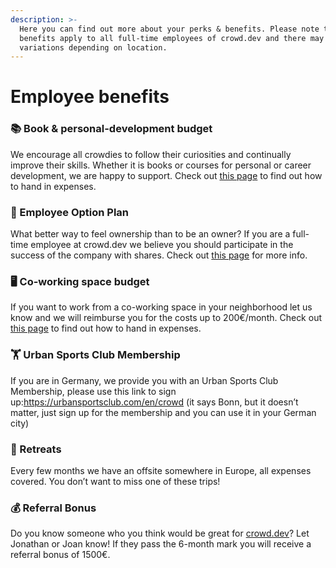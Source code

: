 ```yaml
---
description: >-
  Here you can find out more about your perks & benefits. Please note that these
  benefits apply to all full-time employees of crowd.dev and there may be some
  variations depending on location.
---
```


# Employee benefits

### 📚 Book & personal-development budget

We encourage all crowdies to follow their curiosities and continually improve their skills. Whether it is books or courses for personal or career development, we are happy to support. Check out [this page](https://www.notion.so/Expenses-2d75482a29824aaabebc89b3427e6d56?pvs=21) to find out how to hand in expenses.

### 📃 Employee Option Plan

What better way to feel ownership than to be an owner? If you are a full-time employee at crowd.dev we believe you should participate in the success of the company with shares. Check out [this page](https://www.notion.so/Employee-Option-Plan-6ab2dc24f72743d3af8d936a6628e6d1?pvs=21) for more info.

### 🖥️ Co-working space budget

If you want to work from a co-working space in your neighborhood let us know and we will reimburse you for the costs up to 200€/month. Check out [this page](https://www.notion.so/Expenses-2d75482a29824aaabebc89b3427e6d56?pvs=21) to find out how to hand in expenses.

### 🏋️ Urban Sports Club Membership

If you are in Germany, we provide you with an Urban Sports Club Membership, please use this link to sign up:https://urbansportsclub.com/en/crowd (it says Bonn, but it doesn’t matter, just sign up for the membership and you can use it in your German city)

### 🌴 Retreats

Every few months we have an offsite somewhere in Europe, all expenses covered. You don’t want to miss one of these trips!

### 💰 Referral Bonus

Do you know someone who you think would be great for [crowd.dev](http://crowd.dev)? Let Jonathan or Joan know! If they pass the 6-month mark you will receive a referral bonus of 1500€.
